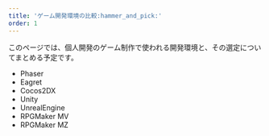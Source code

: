 ```yaml
---
title: 'ゲーム開発環境の比較:hammer_and_pick:'
order: 1
---
```


このページでは、個人開発のゲーム制作で使われる開発環境と、その選定についてまとめる予定です。

- Phaser
- Eagret
- Cocos2DX
- Unity
- UnrealEngine
- RPGMaker MV
- RPGMaker MZ

